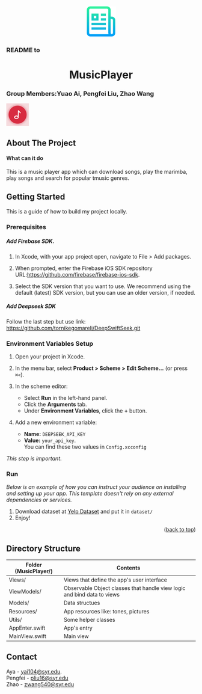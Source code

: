 <a id="readme-top"></a>

<br />
<div align="center">
  <a href="https://github.com/othneildrew/Best-README-Template">
    <img src="MusicPlayer/Resources/readmeLogo.png" alt="Logo" width="80" height="80">
  </a>

  <h3 align="left">README to</h3>


  
</div>

<h1 align="center">MusicPlayer</h1>

### Group Members:Yuao Ai, Pengfei Liu, Zhao Wang  



![](MusicPlayer/Resources/readmeIcon.png)

<!-- ABOUT THE PROJECT -->
## About The Project




#### What can it do
This is a music player app which can download songs,
play the marimba, play songs and search for popular tmusic genres.






<!-- GETTING STARTED -->
## Getting Started

This is a guide of how to build my project locally.


### Prerequisites

##### Add Firebase SDK. 
1. In Xcode, with your app project open, navigate to File > Add packages.  

2. When prompted, enter the Firebase iOS SDK repository URL:<https://github.com/firebase/firebase-ios-sdk>.    

3. Select the SDK version that you want to use.
We recommend using the default (latest) SDK version, but you can use an older version, if needed.




##### Add Deepseek SDK
Follow the last step but use link: <https://github.com/tornikegomareli/DeepSwiftSeek.git>

###  Environment Variables Setup

1. Open your project in Xcode.  
2. In the menu bar, select **Product > Scheme > Edit Scheme…** (or press `⌘<`).
3. In the scheme editor:
   - Select **Run** in the left-hand panel.
   - Click the **Arguments** tab.
   - Under **Environment Variables**, click the **+** button.

4. Add a new environment variable:
   - **Name:** `DEEPSEEK_API_KEY`  
   - **Value:** `your_api_key`.  
 You can find these two values in `Config.xcconfig`

*This step is important*.  







### Run

_Below is an example of how you can instruct your audience on installing and setting up your app. This template doesn't rely on any external dependencies or services._

1. Download dataset at [Yelp Dataset](https://www.yelp.com/dataset) and put it in `dataset/` 
2.  Enjoy!
<p align="right">(<a href="#readme-top">back to top</a>)</p>

  
## Directory Structure

| Folder (MusicPlayer/) | Contents                                                                | 
|-----------------------|-------------------------------------------------------------------------|
| Views/                | Views that define the app's user interface                              | 
| ViewModels/           | Observable Object classes that handle view logic and bind data to views |
| Models/               | Data structues                                   |
| Resources/            | App resources like: tones, pictures                                     |
| Utils/                | Some helper classes                                                     
| AppEnter.swift        | App's entry                                                             
| MainView.swift        | Main view                                                               

## Contact

Aya -  yai104@syr.edu.  
Pengfei - pliu16@syr.edu  
Zhao - zwang540@syr.edu



